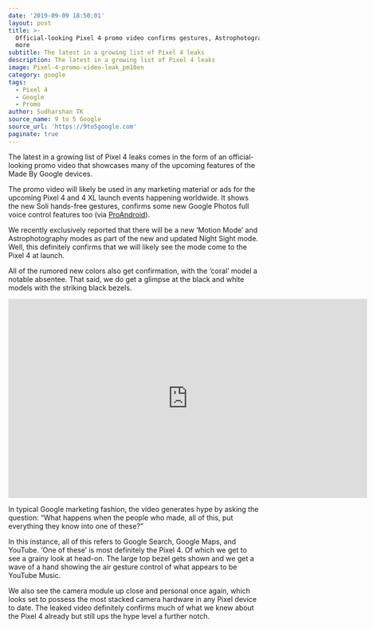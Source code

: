 ```yaml
---
date: '2019-09-09 18:50:01'
layout: post
title: >-
  Official-looking Pixel 4 promo video confirms gestures, Astrophotography mode,
  more
subtitle: The latest in a growing list of Pixel 4 leaks
description: The latest in a growing list of Pixel 4 leaks
image: Pixel-4-promo-video-leak_pm10en
category: google
tags:
  - Pixel 4
  - Google
  - Promo
author: Sudharshan TK
source_name: 9 to 5 Google
source_url: 'https://9to5google.com'
paginate: true
---
```

The latest in a growing list of Pixel 4 leaks comes in the form of an official-looking promo video that showcases many of the upcoming features of the Made By Google devices.

The promo video will likely be used in any marketing material or ads for the upcoming Pixel 4 and 4 XL launch events happening worldwide. It shows the new Soli hands-free gestures, confirms some new Google Photos full voice control features too (via [ProAndroid](https://www.proandroid.com/google-pixel-4-anuncio-filtrado/)).

We recently exclusively reported that there will be a new ‘Motion Mode’ and Astrophotography modes as part of the new and updated Night Sight mode. Well, this definitely confirms that we will likely see the mode come to the Pixel 4 at launch.

All of the rumored new colors also get confirmation, with the ‘coral’ model a notable absentee. That said, we do get a glimpse at the black and white models with the striking black bezels.

<iframe width="720" height="400" src="https://www.youtube.com/embed/_Fz7b3I0Dso" frameborder="0" allow="accelerometer; autoplay; encrypted-media; gyroscope; picture-in-picture" allowfullscreen></iframe>

In typical Google marketing fashion, the video generates hype by asking the question: “What happens when the people who made, all of this, put everything they know into one of these?”

In this instance, all of this refers to Google Search, Google Maps, and YouTube. ‘One of these’ is most definitely the Pixel 4. Of which we get to see a grainy look at head-on. The large top bezel gets shown and we get a wave of a hand showing the air gesture control of what appears to be YouTube Music.

We also see the camera module up close and personal once again, which looks set to possess the most stacked camera hardware in any Pixel device to date. The leaked video definitely confirms much of what we knew about the Pixel 4 already but still ups the hype level a further notch.
